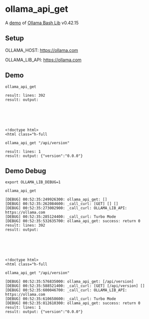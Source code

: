 # ollama_api_get

A [demo](../README.md#demos) of [Ollama Bash Lib](https://github.com/attogram/ollama-bash-lib) v0.42.15

## Setup

OLLAMA_HOST: https://ollama.com

OLLAMA_LIB_API: https://ollama.com


## Demo


```
ollama_api_get

result: lines: 392
result: output: 






<!doctype html>
<html class="h-full
```

```
ollama_api_get "/api/version"

result: lines: 1
result: output: {"version":"0.0.0"}
```

## Demo Debug

`export OLLAMA_LIB_DEBUG=1`


```
ollama_api_get

[DEBUG] 00:52:35:249926300: ollama_api_get: []
[DEBUG] 00:52:35:262084600: _call_curl: [GET] [] []
[DEBUG] 00:52:35:273002900: _call_curl: OLLAMA_LIB_API: https://ollama.com
[DEBUG] 00:52:35:285124400: _call_curl: Turbo Mode
[DEBUG] 00:52:35:532635700: ollama_api_get: success: return 0
result: lines: 392
result: output: 






<!doctype html>
<html class="h-full
```

```
ollama_api_get "/api/version"

[DEBUG] 00:52:35:576835000: ollama_api_get: [/api/version]
[DEBUG] 00:52:35:588521400: _call_curl: [GET] [/api/version] []
[DEBUG] 00:52:35:600046700: _call_curl: OLLAMA_LIB_API: https://ollama.com
[DEBUG] 00:52:35:610658600: _call_curl: Turbo Mode
[DEBUG] 00:52:35:812610300: ollama_api_get: success: return 0
result: lines: 1
result: output: {"version":"0.0.0"}
```
